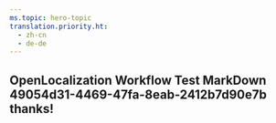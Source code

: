 ```yaml
---
ms.topic: hero-topic
translation.priority.ht: 
  - zh-cn
  - de-de
---
```

## OpenLocalization Workflow Test MarkDown 49054d31-4469-47fa-8eab-2412b7d90e7b thanks!
